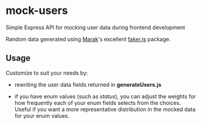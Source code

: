 # mock-users
Simple Express API for mocking user data during frontend development

Random data generated using [Marak](https://github.com/Marak)'s excellent [faker.js](https://github.com/marak/Faker.js/) package.

## Usage

Customize to suit your needs by:

- rewriting the user data fields returned in **generateUsers.js**

- if you have enum values (such as _status_), you can adjust the weights for how frequently each of your enum fields selects from the choices. Useful if you want a more representative distribution in the mocked data for your enum values.


